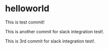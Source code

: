 # helloworld

This is test commit!

This is another commit for slack integration test!.

This is 3rd commit for slack integration test!.
